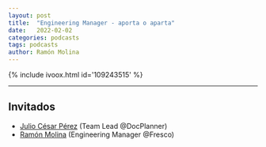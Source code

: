 ```yaml
---
layout: post
title:  "Engineering Manager - aporta o aparta"
date:   2022-02-02
categories: podcasts
tags: podcasts
author: Ramón Molina
---
```

{% include ivoox.html id='109243515' %}

---
## Invitados
* [Julio César Pérez](https://www.linkedin.com/in/fran-avila/) (Team Lead @DocPlanner)
* [Ramón Molina](https://www.linkedin.com/in/armolinamilla) (Engineering Manager @Fresco)
